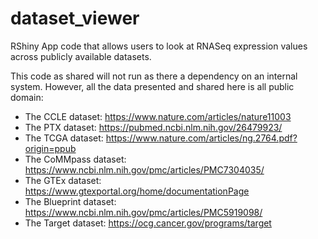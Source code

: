 # dataset_viewer
RShiny App code that allows users to look at RNASeq expression values across publicly available datasets. 

This code as shared will not run as there a dependency on an internal system. However, all the data presented and shared here is all public domain:
* The CCLE dataset: https://www.nature.com/articles/nature11003
* The PTX dataset: https://pubmed.ncbi.nlm.nih.gov/26479923/
* The TCGA dataset: https://www.nature.com/articles/ng.2764.pdf?origin=ppub
* The CoMMpass dataset: https://www.ncbi.nlm.nih.gov/pmc/articles/PMC7304035/
* The GTEx dataset: https://www.gtexportal.org/home/documentationPage
* The Blueprint dataset: https://www.ncbi.nlm.nih.gov/pmc/articles/PMC5919098/
* The Target dataset: https://ocg.cancer.gov/programs/target
